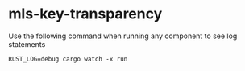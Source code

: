 # mls-key-transparency

Use the following command when running any component to see log statements

`RUST_LOG=debug cargo watch -x run`
